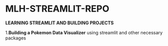 # MLH-STREAMLIT-REPO
**LEARNING STREAMLIT AND BUILDING PROJECTS**

1.**Building a Pokemon Data Visualizer** using streamlit and other necessary packages
